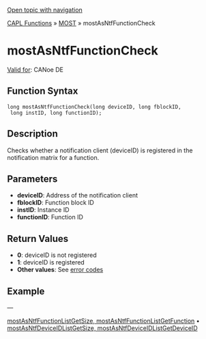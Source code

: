 [Open topic with navigation](../../../../../CANoeDEFamily.htm#Topics/CAPLFunctions/MOST/Functions/CAPLfunctionMOSTAsNTFFunctionCheck.md)

[CAPL Functions](../../CAPLfunctions.md) » [MOST](../CAPLfunctionsMOSTOverview.md) » mostAsNtfFunctionCheck

# mostAsNtfFunctionCheck

[Valid for](../../../Shared/FeatureAvailability.md): CANoe DE

## Function Syntax

```plaintext
long mostAsNtfFunctionCheck(long deviceID, long fblockID, 
 long instID, long functionID);
```

## Description

Checks whether a notification client (deviceID) is registered in the notification matrix for a function.

## Parameters

- **deviceID**: Address of the notification client
- **fblockID**: Function block ID
- **instID**: Instance ID
- **functionID**: Function ID

## Return Values

- **0**: deviceID is not registered
- **1**: deviceID is registered
- **Other values**: See [error codes](../CAPLfunctionsMOSTErrorCodes.md)

## Example

—

[mostAsNtfFunctionListGetSize, mostAsNtfFunctionListGetFunction](CAPLfunctionMOSTAsNTFFunctionListGetSize.md) • [mostAsNtfDeviceIDListGetSize, mostAsNtfDeviceIDListGetDeviceID](CAPLfunctionMOSTAsNTFDeviceIDListGetSize.md)
